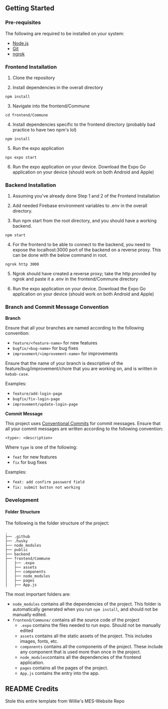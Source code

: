 ## Getting Started

### Pre-requisites

The following are required to be installed on your system:

- [Node.js](https://nodejs.org/en/download/)
- [Git](https://git-scm.com/downloads)
- [ngrok](https://ngrok.com/download)

### Frontend Installation

1. Clone the repository

2. Install dependencies in the overall directory

```
npm install
```

3. Navigate into the frontend/Commune

```
cd frontend/Commune
```

4. Install dependencies specific to the frontend directory (probably bad practice to have two npm's lol)

```
npm install
```

5. Run the expo application

```
npx expo start
```

6. Run the expo application on your device. Download the Expo Go application on your device (should work on both Android and Apple)

### Backend Installation

1. Assuming you've already done Step 1 and 2 of the Frontend Installation

2. Add needed Firebase environment variables to .env in the overall directory.

3. Run npm start from the root directory, and you should have a working backend.

```
npm start
```

4. For the frontend to be able to connect to the backend, you need to expose the localhost:3000 port of the backend on a reverse proxy. This can be done with the below command in root. 

```
ngrok http 3000
```

5. Ngrok should have created a reverse proxy; take the http provided by ngrok and paste it a .env in the frontend/Commune directory

6. Run the expo application on your device. Download the Expo Go application on your device (should work on both Android and Apple)

### Branch and Commit Message Convention

**Branch**

Ensure that all your branches are named according to the following convention:

- `feature/<feature-name>` for new features
- `bugfix/<bug-name>` for bug fixes
- `improvement/<improvement-name>` for improvements

Ensure that the name of your branch is descriptive of the feature/bug/improvement/chore that you are working on, and is written in `kebab-case`.

Examples:

- `feature/add-login-page`
- `bugfix/fix-login-page`
- `improvement/update-login-page`

**Commit Message**

This project uses [Conventional Commits](https://www.conventionalcommits.org/en/v1.0.0/) for commit messages. Ensure that all your commit messages are written according to the following convention:

```
<type>: <description>
```

Where `type` is one of the following:

- `feat` for new features
- `fix` for bug fixes

Examples:

- `feat: add confirm password field`
- `fix: submit button not working`

### Development

#### Folder Structure

The following is the folder structure of the project:

```
.
├── .github
├── .husky
├── node_modules
├── public
├── backend
├── frontend/Commune
│   ├── .expo
│   ├── assets
│   ├── components
│   ├── node_modules
│   ├── pages
│   ├── App.js
```

The most important folders are:

- `node_modules` contains all the dependencies of the project. This folder is automatically generated when you run `npm install`, and should not be manually edited.
- `frontend/Commune/` contains all the source code of the project
  - `.expo` contains the files needed to run expo. Should not be manually edited
  - `assets` contains all the static assets of the project. This includes images, fonts, etc.
  - `components` contains all the components of the project. These include any component that is used more than once in the project.
  - `node_modules`contains all the dependencies of the frontend application.
  - `pages` contains all the pages of the project.
  - `App.js` contains the entry into the app.

## README Credits
Stole this entire template from Willie's MES-Website Repo
